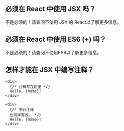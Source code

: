 ## 必须在 React 中使用 JSX 吗？

不是必须的！请查阅不使用 JSX 的 React以了解更多信息。

## 必须在 React 中使用 ES6 (+) 吗？

不是必须的！请查阅不使用ES6以了解更多信息。

## 怎样才能在 JSX 中编写注释？

```React
<div>
  {/* 注释写在这里 */}
  Hello, {name}!
</div>
```

```React
<div>
  {/* 多行注释 
  也同样有效。 */}
  Hello, {name}! 
</div>
```
